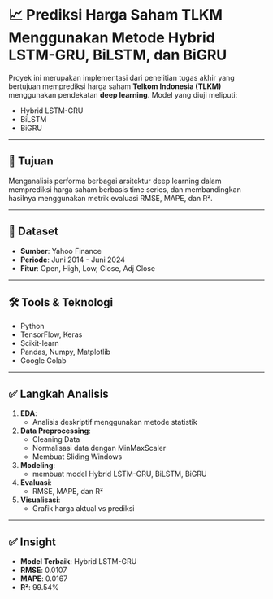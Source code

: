 # 📈 Prediksi Harga Saham TLKM Menggunakan Metode Hybrid LSTM-GRU, BiLSTM, dan BiGRU

Proyek ini merupakan implementasi dari penelitian tugas akhir yang bertujuan memprediksi harga saham **Telkom Indonesia (TLKM)** menggunakan pendekatan **deep learning**. Model yang diuji meliputi:
- Hybrid LSTM-GRU
- BiLSTM
- BiGRU

---

## 🎯 Tujuan
Menganalisis performa berbagai arsitektur deep learning dalam memprediksi harga saham berbasis time series, dan membandingkan hasilnya menggunakan metrik evaluasi RMSE, MAPE, dan R².

---

## 📂 Dataset
- **Sumber**: Yahoo Finance
- **Periode**: Juni 2014 - Juni 2024
- **Fitur**: Open, High, Low, Close, Adj Close

---

## 🛠 Tools & Teknologi
- Python
- TensorFlow, Keras
- Scikit-learn
- Pandas, Numpy, Matplotlib
- Google Colab

---

## ✅ Langkah Analisis
1. **EDA**:
   - Analisis deskriptif menggunakan metode statistik 
2. **Data Preprocessing**:
   - Cleaning Data
   - Normalisasi data dengan MinMaxScaler
   - Membuat Sliding Windows
3. **Modeling**:
   - membuat model Hybrid LSTM-GRU, BiLSTM, BiGRU
4. **Evaluasi**:
   - RMSE, MAPE, dan R²
5. **Visualisasi**:
   - Grafik harga aktual vs prediksi

---

## ✅ Insight
- **Model Terbaik**: Hybrid LSTM-GRU
- **RMSE**: 0.0107
- **MAPE**: 0.0167
- **R²**: 99.54%


